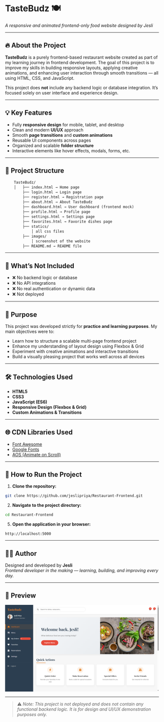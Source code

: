 # TasteBudz 🍽️  
*A responsive and animated frontend-only food website designed by Jesli*

---

## 🔥 About the Project

**TasteBudz** is a purely frontend-based restaurant website created as part of my learning journey in frontend development. The goal of this project is to improve my skills in building responsive layouts, applying creative animations, and enhancing user interaction through smooth transitions — all using HTML, CSS, and JavaScript.

This project does **not** include any backend logic or database integration. It’s focused solely on user interface and experience design.

---

## 💡 Key Features

- Fully **responsive design** for mobile, tablet, and desktop
- Clean and modern **UI/UX** approach
- Smooth **page transitions** and **custom animations**
- Reusable UI components across pages
- Organized and scalable **folder structure**
- Interactive elements like hover effects, modals, forms, etc.

---

## 📁 Project Structure
```
    TasteBudz/ 
    │   ├── index.html → Home page 
        ├── login.html → Login page 
        ├── register.html → Registration page 
        ├── about.html → About TasteBudz  
        ├── dashboard.html → User dashboard (frontend mock) 
        ├── profile.html → Profile page 
        ├── settings.html → Settings page  
        ├── favorites.html → Favorite dishes page
        ├── statics/ 
            │ all css files 
        ├── images/ 
            │ screenshot of the website
        ├── README.md → README file
```

---

## 🚫 What’s Not Included

- ❌ No backend logic or database
- ❌ No API integrations
- ❌ No real authentication or dynamic data
- ❌ Not deployed

---

## 🎯 Purpose

This project was developed strictly for **practice and learning purposes**. My main objectives were to:

- Learn how to structure a scalable multi-page frontend project
- Enhance my understanding of layout design using Flexbox & Grid
- Experiment with creative animations and interactive transitions
- Build a visually pleasing project that works well across all devices

---

## 🛠️ Technologies Used

- **HTML5**
- **CSS3**
- **JavaScript (ES6)**
- **Responsive Design (Flexbox & Grid)**
- **Custom Animations & Transitions**

---

## 🌐 CDN Libraries Used

- [Font Awesome](https://cdnjs.com/libraries/font-awesome)
- [Google Fonts](https://fonts.google.com/)
- [AOS (Animate on Scroll)](https://michalsnik.github.io/aos/)

---

## 🚀 How to Run the Project

1. **Clone the repository:**
```bash
git clone https://github.com/jeslipriya/Restaurant-Frontend.git
```

2. **Navigate to the project directory:**
```bash
cd Restaurant-Frontend
```

5. **Open the application in your browser:**
```
http://localhost:5000
```

---

## 🙋‍♀️ Author

Designed and developed by **Jesli**  
*Frontend developer in the making — learning, building, and improving every day.*

---

## 📸 Preview

![Dashboard Preview](images/dashboard-1.png)

---

> ⚠️ *Note: This project is not deployed and does not contain any functional backend logic. It is for design and UI/UX demonstration purposes only.*
